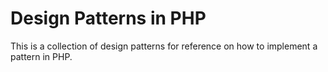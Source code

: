 # Design Patterns in PHP

This is a collection of design patterns for reference on how to implement a pattern in PHP.
